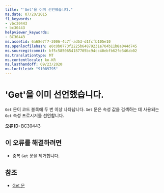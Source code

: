 ```yaml
---
title: "'Get'을 이미 선언했습니다."
ms.date: 07/20/2015
f1_keywords:
- vbc30443
- bc30443
helpviewer_keywords:
- BC30443
ms.assetid: 6a68e7f7-3006-4c7f-ad53-d1fcfb105e10
ms.openlocfilehash: e0c0b0773f2225b64879231e704b11b8a044d745
ms.sourcegitcommit: bf5c5850654187705bc94cc40ebfb62fe346ab02
ms.translationtype: MT
ms.contentlocale: ko-KR
ms.lasthandoff: 09/23/2020
ms.locfileid: "91089795"
---
```

# <a name="get-is-already-declared"></a>'Get'을 이미 선언했습니다.

`Get` 문이 코드 블록에 두 번 이상 나타납니다. `Get` 문은 속성 값을 검색하는 데 사용되는 `Get` 속성 프로시저를 선언합니다.  
  
 **오류 ID:** BC30443  
  
## <a name="to-correct-this-error"></a>이 오류를 해결하려면  
  
- 중복 `Get` 문을 제거합니다.  
  
## <a name="see-also"></a>참조

- [Get 문](../language-reference/statements/get-statement.md)
